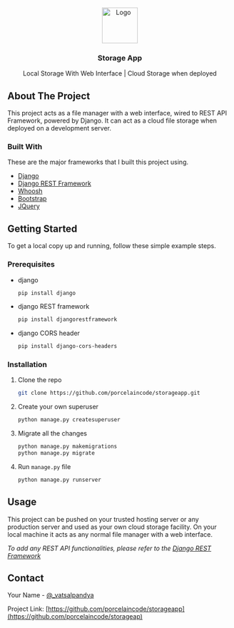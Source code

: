 <br />
<p align="center">
  <a href="https://github.com/porcelaincode/storageapp">
    <img src="https://img.icons8.com/color/344/folder-invoices--v1.png" alt="Logo" width="80" height="80">
  </a>

  <h3 align="center">Storage App</h3>

  <p align="center">
    Local Storage With Web Interface | Cloud Storage when deployed
  </p>
</p>

## About The Project

This project acts as a file manager with a web interface, wired to REST API Framework, powered by Django. It can act as a cloud file storage when deployed on a development server.

### Built With

These are the major frameworks that I built this project using.

- [Django](https://www.djangoproject.com)
- [Django REST Framework](https://django-rest-framework.com)
- [Whoosh](https://whoosh.readthedocs.io/en/latest/intro.html)
- [Bootstrap](https://getbootstrap.com)
- [JQuery](https://jquery.com)

<!-- GETTING STARTED -->

## Getting Started

To get a local copy up and running, follow these simple example steps.

### Prerequisites

- django

  ```sh
  pip install django
  ```

- django REST framework
  ```sh
  pip install djangorestframework
  ```
- django CORS header
  ```sh
  pip install django-cors-headers
  ```

### Installation

1. Clone the repo
   ```sh
   git clone https://github.com/porcelaincode/storageapp.git
   ```
2. Create your own superuser
   ```sh
   python manage.py createsuperuser
   ```
3. Migrate all the changes
   ```sh
   python manage.py makemigrations
   python manage.py migrate
   ```
4. Run `manage.py` file
   ```sh
   python manage.py runserver
   ```

## Usage

This project can be pushed on your trusted hosting server or any production server and used as your own cloud storage facility. On your local machine it acts as any normal file manager with a web interface.

_To add any REST API functionalities, please refer to the [Django REST Framework](https://www.django-rest-framework.org)_

## Contact

Your Name - [@\_vatsalpandya](https://twitter.com/_vatsalpandya)

Project Link: [https://github.com/porcelaincode/storageapp](https://github.com/porcelaincode/storageap)
